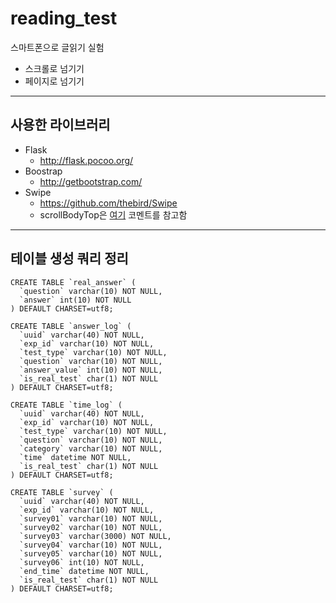 # reading_test
스마트폰으로 글읽기 실험

- 스크롤로 넘기기
- 페이지로 넘기기

---

## 사용한 라이브러리

- Flask
	- <http://flask.pocoo.org/>
- Boostrap
	- <http://getbootstrap.com/>
- Swipe
	- <https://github.com/thebird/Swipe>
  - scrollBodyTop은 [여기](https://github.com/thebird/Swipe/issues/297#issuecomment-18600291) 코멘트를 참고함


---

## 테이블 생성 쿼리 정리

```
CREATE TABLE `real_answer` (
  `question` varchar(10) NOT NULL,
  `answer` int(10) NOT NULL
) DEFAULT CHARSET=utf8;

CREATE TABLE `answer_log` (
  `uuid` varchar(40) NOT NULL,
  `exp_id` varchar(10) NOT NULL,
  `test_type` varchar(10) NOT NULL,
  `question` varchar(10) NOT NULL,
  `answer_value` int(10) NOT NULL,
  `is_real_test` char(1) NOT NULL
) DEFAULT CHARSET=utf8;

CREATE TABLE `time_log` (
  `uuid` varchar(40) NOT NULL,
  `exp_id` varchar(10) NOT NULL,
  `test_type` varchar(10) NOT NULL,
  `question` varchar(10) NOT NULL,
  `category` varchar(10) NOT NULL,
  `time` datetime NOT NULL,
  `is_real_test` char(1) NOT NULL
) DEFAULT CHARSET=utf8;

CREATE TABLE `survey` (
  `uuid` varchar(40) NOT NULL,
  `exp_id` varchar(10) NOT NULL,
  `survey01` varchar(10) NOT NULL,
  `survey02` varchar(10) NOT NULL,
  `survey03` varchar(3000) NOT NULL,
  `survey04` varchar(10) NOT NULL,
  `survey05` varchar(10) NOT NULL,
  `survey06` int(10) NOT NULL,
  `end_time` datetime NOT NULL,
  `is_real_test` char(1) NOT NULL
) DEFAULT CHARSET=utf8;
```
